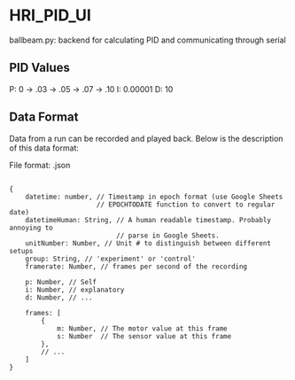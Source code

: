 # HRI_PID_UI

ballbeam.py: backend for calculating PID and communicating through serial 

## PID Values
P: 0 -> .03 -> .05 -> .07 -> .10
I: 0.00001
D: 10

## Data Format
Data from a run can be recorded and played back. Below is the description of this data format:

File format: .json

```json5

{
    datetime: number, // Timestamp in epoch format (use Google Sheets 
                      // EPOCHTODATE function to convert to regular date)
    datetimeHuman: String, // A human readable timestamp. Probably annoying to 
                           // parse in Google Sheets.
    unitNumber: Number, // Unit # to distinguish between different setups
    group: String, // 'experiment' or 'control'
    framerate: Number, // frames per second of the recording

    p: Number, // Self
    i: Number, // explanatory
    d: Number, // ...

    frames: [
        {
            m: Number, // The motor value at this frame
            s: Number  // The sensor value at this frame
        },
        // ...
    ]
}
```